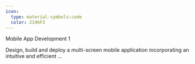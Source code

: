 ```yaml
---
icon:
  type: material-symbols:code
  color: 2196F3
---
```


Mobile App Development 1

Design, build and deploy a multi-screen mobile application incorporating an intuitive and efficient  ... 
